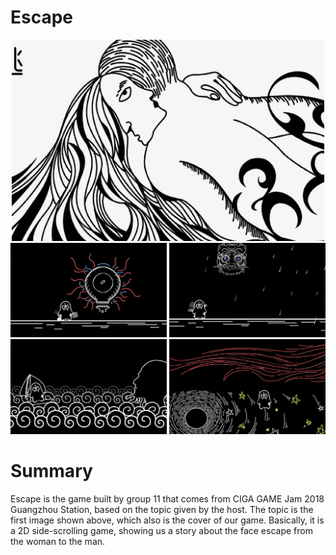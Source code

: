 # Escape
<center class="half">
    <img src="img/CG.jpg" width="500"/>
</center>
<center class="half">
    <img src="img/level_1.jpg" width="250"/> <img src="img/level_2.jpg" width="250"/> 
</center>
<center class="half">
    <img src="img/level_3.jpg" width="250"/> <img src="img/level_4.jpg" width="250"/> 
</center>

# Summary
Escape is the game built by group 11 that comes from CIGA GAME Jam 2018 Guangzhou Station, based on the topic given by the host. The topic is the first image shown above, which also is the cover of our game. Basically, it is a 2D side-scrolling game, showing us a story about the face escape from the woman to the man.